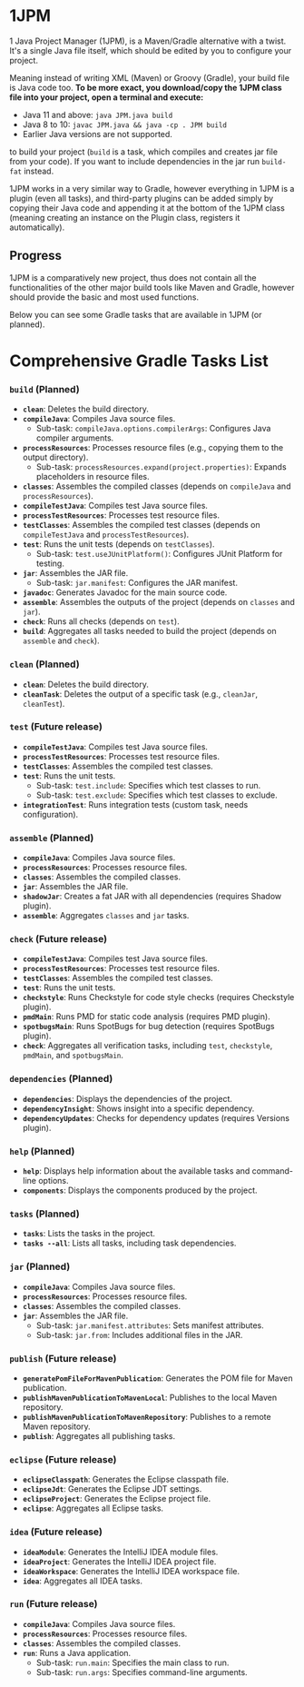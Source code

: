 # 1JPM
1 Java Project Manager (1JPM), is a Maven/Gradle alternative with a twist. 
It's a single Java file itself, which should be edited by you to configure your project.

Meaning instead of writing XML (Maven) or Groovy (Gradle), your build file is Java code too.
**To be more exact, you download/copy the 1JPM class file into your project, open a terminal and execute:**

- Java 11 and above: `java JPM.java build`
- Java 8 to 10:  `javac JPM.java && java -cp . JPM build`
- Earlier Java versions are not supported.

to build your project (`build` is a task, which compiles and creates jar file from your code).
If you want to include dependencies in the jar run `build-fat` instead.

1JPM works in a very similar way to Gradle, however
everything in 1JPM is a plugin (even all tasks), 
and third-party plugins can be added simply by copying their Java code
and appending it at the bottom of the 1JPM class (meaning creating an instance on the Plugin class, registers it automatically).

## Progress
1JPM is a comparatively new project, thus does not contain all the functionalities of the other
major build tools like Maven and Gradle, however should provide the basic and most used functions.

Below you can see some Gradle tasks that are available in 1JPM (or planned).

# Comprehensive Gradle Tasks List

### `build` (Planned)

- **`clean`**: Deletes the build directory.
- **`compileJava`**: Compiles Java source files.
    - Sub-task: `compileJava.options.compilerArgs`: Configures Java compiler arguments.
- **`processResources`**: Processes resource files (e.g., copying them to the output directory).
    - Sub-task: `processResources.expand(project.properties)`: Expands placeholders in resource files.
- **`classes`**: Assembles the compiled classes (depends on `compileJava` and `processResources`).
- **`compileTestJava`**: Compiles test Java source files.
- **`processTestResources`**: Processes test resource files.
- **`testClasses`**: Assembles the compiled test classes (depends on `compileTestJava` and `processTestResources`).
- **`test`**: Runs the unit tests (depends on `testClasses`).
    - Sub-task: `test.useJUnitPlatform()`: Configures JUnit Platform for testing.
- **`jar`**: Assembles the JAR file.
    - Sub-task: `jar.manifest`: Configures the JAR manifest.
- **`javadoc`**: Generates Javadoc for the main source code.
- **`assemble`**: Assembles the outputs of the project (depends on `classes` and `jar`).
- **`check`**: Runs all checks (depends on `test`).
- **`build`**: Aggregates all tasks needed to build the project (depends on `assemble` and `check`).

### `clean` (Planned)

- **`clean`**: Deletes the build directory.
- **`cleanTask`**: Deletes the output of a specific task (e.g., `cleanJar`, `cleanTest`).

### `test` (Future release)

- **`compileTestJava`**: Compiles test Java source files.
- **`processTestResources`**: Processes test resource files.
- **`testClasses`**: Assembles the compiled test classes.
- **`test`**: Runs the unit tests.
    - Sub-task: `test.include`: Specifies which test classes to run.
    - Sub-task: `test.exclude`: Specifies which test classes to exclude.
- **`integrationTest`**: Runs integration tests (custom task, needs configuration).

### `assemble` (Planned)

- **`compileJava`**: Compiles Java source files.
- **`processResources`**: Processes resource files.
- **`classes`**: Assembles the compiled classes.
- **`jar`**: Assembles the JAR file.
- **`shadowJar`**: Creates a fat JAR with all dependencies (requires Shadow plugin).
- **`assemble`**: Aggregates `classes` and `jar` tasks.

### `check` (Future release)

- **`compileTestJava`**: Compiles test Java source files.
- **`processTestResources`**: Processes test resource files.
- **`testClasses`**: Assembles the compiled test classes.
- **`test`**: Runs the unit tests.
- **`checkstyle`**: Runs Checkstyle for code style checks (requires Checkstyle plugin).
- **`pmdMain`**: Runs PMD for static code analysis (requires PMD plugin).
- **`spotbugsMain`**: Runs SpotBugs for bug detection (requires SpotBugs plugin).
- **`check`**: Aggregates all verification tasks, including `test`, `checkstyle`, `pmdMain`, and `spotbugsMain`.

### `dependencies` (Planned)

- **`dependencies`**: Displays the dependencies of the project.
- **`dependencyInsight`**: Shows insight into a specific dependency.
- **`dependencyUpdates`**: Checks for dependency updates (requires Versions plugin).

### `help` (Planned)

- **`help`**: Displays help information about the available tasks and command-line options.
- **`components`**: Displays the components produced by the project.

### `tasks` (Planned)

- **`tasks`**: Lists the tasks in the project.
- **`tasks --all`**: Lists all tasks, including task dependencies.

### `jar` (Planned)

- **`compileJava`**: Compiles Java source files.
- **`processResources`**: Processes resource files.
- **`classes`**: Assembles the compiled classes.
- **`jar`**: Assembles the JAR file.
    - Sub-task: `jar.manifest.attributes`: Sets manifest attributes.
    - Sub-task: `jar.from`: Includes additional files in the JAR.

### `publish` (Future release)

- **`generatePomFileForMavenPublication`**: Generates the POM file for Maven publication.
- **`publishMavenPublicationToMavenLocal`**: Publishes to the local Maven repository.
- **`publishMavenPublicationToMavenRepository`**: Publishes to a remote Maven repository.
- **`publish`**: Aggregates all publishing tasks.

### `eclipse` (Future release)

- **`eclipseClasspath`**: Generates the Eclipse classpath file.
- **`eclipseJdt`**: Generates the Eclipse JDT settings.
- **`eclipseProject`**: Generates the Eclipse project file.
- **`eclipse`**: Aggregates all Eclipse tasks.

### `idea` (Future release)

- **`ideaModule`**: Generates the IntelliJ IDEA module files.
- **`ideaProject`**: Generates the IntelliJ IDEA project file.
- **`ideaWorkspace`**: Generates the IntelliJ IDEA workspace file.
- **`idea`**: Aggregates all IDEA tasks.

### `run` (Future release)

- **`compileJava`**: Compiles Java source files.
- **`processResources`**: Processes resource files.
- **`classes`**: Assembles the compiled classes.
- **`run`**: Runs a Java application.
    - Sub-task: `run.main`: Specifies the main class to run.
    - Sub-task: `run.args`: Specifies command-line arguments.
